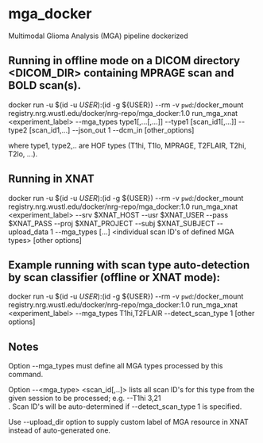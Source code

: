# mga_docker
Multimodal Glioma Analysis (MGA) pipeline dockerized

## Running in offline mode on a DICOM directory <DICOM_DIR> containing MPRAGE scan and BOLD scan(s). 
docker run -u $(id -u ${USER}):$(id -g ${USER}) --rm -v `pwd`:/docker_mount registry.nrg.wustl.edu/docker/nrg-repo/mga_docker:1.0 run_mga_xnat <experiment_label>  --mga_types type1[,...[,...]] --type1 [scan_id1[,...]] --type2 [scan_id1,...] --json_out 1 --dcm_in <directory with all DICOM files> [other_options]
  
where type1, type2,.. are HOF types (T1hi, T1lo, MPRAGE, T2FLAIR, T2hi, T2lo, ...). 

## Running in XNAT
docker run -u $(id -u ${USER}):$(id -g ${USER}) --rm -v `pwd`:/docker_mount registry.nrg.wustl.edu/docker/nrg-repo/mga_docker:1.0 run_mga_xnat <experiment_label> --srv $XNAT_HOST --usr $XNAT_USER --pass $XNAT_PASS --proj $XNAT_PROJECT --subj $XNAT_SUBJECT --upload_data 1 --mga_types [...] <individual scan ID's of defined MGA types> [other options]

## Example running with scan type auto-detection by scan classifier (offline or XNAT mode):
docker run -u $(id -u ${USER}):$(id -g ${USER}) --rm -v `pwd`:/docker_mount registry.nrg.wustl.edu/docker/nrg-repo/mga_docker:1.0 run_mga_xnat <experiment_label>  --mga_types T1hi,T2FLAIR --detect_scan_type 1 [other options]

## Notes
Option --mga_types must define all MGA types processed by this command.<br>

Option --<mga_type> <scan_id[,..]> lists all scan ID's for this type from the given session to be processed; e.g. --T1hi 3,21<br>. Scan ID's will be auto-determined if --detect_scan_type 1 is specified. 

Use --upload_dir option to supply custom label of MGA resource in XNAT instead of auto-generated one. <br>
